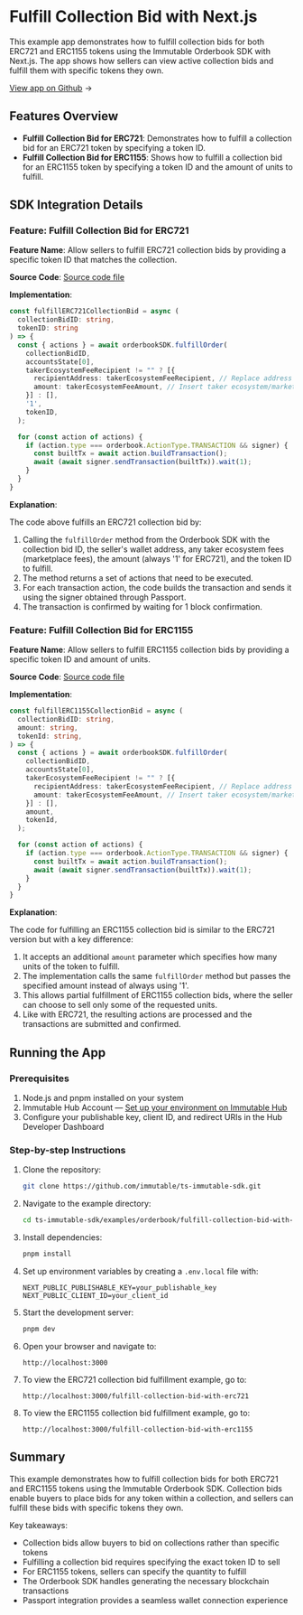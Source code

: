 <div class="display-none">

# Fulfill Collection Bid with Next.js

This example app demonstrates how to fulfill collection bids for both ERC721 and ERC1155 tokens using the Immutable Orderbook SDK with Next.js. The app shows how sellers can view active collection bids and fulfill them with specific tokens they own.

</div>

<div class="button-component">

[View app on Github](https://github.com/immutable/ts-immutable-sdk/tree/main/examples/orderbook/fulfill-collection-bid-with-nextjs) <span class="button-component-arrow">→</span>

</div>

## Features Overview

- **Fulfill Collection Bid for ERC721**: Demonstrates how to fulfill a collection bid for an ERC721 token by specifying a token ID.
- **Fulfill Collection Bid for ERC1155**: Shows how to fulfill a collection bid for an ERC1155 token by specifying a token ID and the amount of units to fulfill.

## SDK Integration Details

### Feature: Fulfill Collection Bid for ERC721

**Feature Name**: Allow sellers to fulfill ERC721 collection bids by providing a specific token ID that matches the collection.

**Source Code**: [Source code file](https://github.com/immutable/ts-immutable-sdk/blob/main/examples/orderbook/fulfill-collection-bid-with-nextjs/src/app/fulfill-collection-bid-with-erc721/page.tsx)

**Implementation**:

```typescript
const fulfillERC721CollectionBid = async (
  collectionBidID: string,
  tokenID: string
) => {
  const { actions } = await orderbookSDK.fulfillOrder(
    collectionBidID,
    accountsState[0],
    takerEcosystemFeeRecipient != "" ? [{
      recipientAddress: takerEcosystemFeeRecipient, // Replace address with your own marketplace address
      amount: takerEcosystemFeeAmount, // Insert taker ecosystem/marketplace fee here
    }] : [],
    '1',
    tokenID,
  );

  for (const action of actions) {
    if (action.type === orderbook.ActionType.TRANSACTION && signer) {
      const builtTx = await action.buildTransaction();
      await (await signer.sendTransaction(builtTx)).wait(1);
    }
  }
}
```

**Explanation**:

The code above fulfills an ERC721 collection bid by:

1. Calling the `fulfillOrder` method from the Orderbook SDK with the collection bid ID, the seller's wallet address, any taker ecosystem fees (marketplace fees), the amount (always '1' for ERC721), and the token ID to fulfill.
2. The method returns a set of actions that need to be executed.
3. For each transaction action, the code builds the transaction and sends it using the signer obtained through Passport.
4. The transaction is confirmed by waiting for 1 block confirmation.

### Feature: Fulfill Collection Bid for ERC1155

**Feature Name**: Allow sellers to fulfill ERC1155 collection bids by providing a specific token ID and amount of units.

**Source Code**: [Source code file](https://github.com/immutable/ts-immutable-sdk/blob/main/examples/orderbook/fulfill-collection-bid-with-nextjs/src/app/fulfill-collection-bid-with-erc1155/page.tsx)

**Implementation**:

```typescript
const fulfillERC1155CollectionBid = async (
  collectionBidID: string,
  amount: string,
  tokenId: string,
) => {
  const { actions } = await orderbookSDK.fulfillOrder(
    collectionBidID,
    accountsState[0],
    takerEcosystemFeeRecipient != "" ? [{
      recipientAddress: takerEcosystemFeeRecipient, // Replace address with your own marketplace address
      amount: takerEcosystemFeeAmount, // Insert taker ecosystem/marketplace fee here
    }] : [],
    amount,
    tokenId,
  );

  for (const action of actions) {
    if (action.type === orderbook.ActionType.TRANSACTION && signer) {
      const builtTx = await action.buildTransaction();
      await (await signer.sendTransaction(builtTx)).wait(1);
    }
  }
}
```

**Explanation**:

The code for fulfilling an ERC1155 collection bid is similar to the ERC721 version but with a key difference:

1. It accepts an additional `amount` parameter which specifies how many units of the token to fulfill.
2. The implementation calls the same `fulfillOrder` method but passes the specified amount instead of always using '1'.
3. This allows partial fulfillment of ERC1155 collection bids, where the seller can choose to sell only some of the requested units.
4. Like with ERC721, the resulting actions are processed and the transactions are submitted and confirmed.

## Running the App

### Prerequisites

1. Node.js and pnpm installed on your system
2. Immutable Hub Account — [Set up your environment on Immutable Hub](https://hub.immutable.com/)
3. Configure your publishable key, client ID, and redirect URIs in the Hub Developer Dashboard

### Step-by-step Instructions

1. Clone the repository:
   ```bash
   git clone https://github.com/immutable/ts-immutable-sdk.git
   ```

2. Navigate to the example directory:
   ```bash
   cd ts-immutable-sdk/examples/orderbook/fulfill-collection-bid-with-nextjs
   ```

3. Install dependencies:
   ```bash
   pnpm install
   ```

4. Set up environment variables by creating a `.env.local` file with:
   ```
   NEXT_PUBLIC_PUBLISHABLE_KEY=your_publishable_key
   NEXT_PUBLIC_CLIENT_ID=your_client_id
   ```

5. Start the development server:
   ```bash
   pnpm dev
   ```

6. Open your browser and navigate to:
   ```
   http://localhost:3000
   ```

7. To view the ERC721 collection bid fulfillment example, go to:
   ```
   http://localhost:3000/fulfill-collection-bid-with-erc721
   ```

8. To view the ERC1155 collection bid fulfillment example, go to:
   ```
   http://localhost:3000/fulfill-collection-bid-with-erc1155
   ```

## Summary

This example demonstrates how to fulfill collection bids for both ERC721 and ERC1155 tokens using the Immutable Orderbook SDK. Collection bids enable buyers to place bids for any token within a collection, and sellers can fulfill these bids with specific tokens they own.

Key takeaways:
- Collection bids allow buyers to bid on collections rather than specific tokens
- Fulfilling a collection bid requires specifying the exact token ID to sell
- For ERC1155 tokens, sellers can specify the quantity to fulfill
- The Orderbook SDK handles generating the necessary blockchain transactions
- Passport integration provides a seamless wallet connection experience 